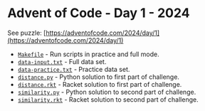 # Advent of Code - Day 1 - 2024

See puzzle: [https://adventofcode.com/2024/day/1](https://adventofcode.com/2024/day/1)

* [`Makefile`](Makefile) - Run scripts in practice and full mode.
* [`data-input.txt`](data-input.txt) - Full data set.
* [`data-practice.txt`](data-practice.txt) - Practice data set.
* [`distance.py`](distance.py) - Python solution to first part of challenge.
* [`distance.rkt`](distance.rkt) - Racket solution to first part of challenge.
* [`similarity.py`](similarity.py) - Python solution to second part of challenge.
* [`similarity.rkt`](similarity.rkt) - Racket solution to second part of challenge.
